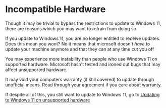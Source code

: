 # Incompatible Hardware
Though it may be trivial to bypass the restrictions to update to Windows 11, there are reasons which you may want to refrain from doing so.

If you update to Windows 11, you are no longer entitled to receive updates. 
Does this mean you wont? No it means that microsoft doesn't *have* to update your machine anymore and that they can at any time cut you off

You may experience more instability than people who use Windows 11 on supported hardware. 
Microsoft hasn't tested and ironed out bugs that may affect unsupported hardware.

It may void your computers warranty (if still covered) to update through unofficial means. Read through your agreement if you care about warranty.

If despite all of this, you still want to update to Windows 11, go to [Updating to Windows 11 on unsupported hardware](/issues/incompatible-hardware.md)
